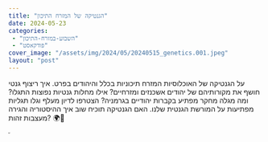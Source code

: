 ```yaml
---
title: "הגנטיקה של המזרח התיכון"
date: 2024-05-23
categories: 
 - "השבוע-במזרח-התיכון"
 - "פודקאסט"
cover_image: "/assets/img/2024/05/20240515_genetics.001.jpeg"
layout: "post"
---
```


על הגנטיקה של האוכלוסיות המזרח תיכוניות בכלל והיהודים בפרט. איך ריצוף גנטי חושף את מקורותיהם של יהודים אשכנזים ומזרחיים? אילו מחלות גנטיות נפוצות התגלו? ומה מגלה מחקר מפתיע בקברות יהודיים בגרמניה? הצטרפו לדיון מעלף וגלו תגליות מפתיעות על המורשת הגנטית שלנו. האם הגנטיקה תוכיח שוב איך ההיסטוריה והגירה מעצבות זהות? 🌍🧬

<iframe width="4" height="3" src="https://www.youtube.com/embed/od-lpZjMCyQ" frameborder="0" allow="accelerometer; autoplay; clipboard-write; encrypted-media; gyroscope; picture-in-picture; web-share" referrerpolicy="strict-origin-when-cross-origin" allowfullscreen></iframe>

